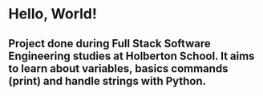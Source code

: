 # Hello, World!

## Project done during Full Stack Software Engineering studies at Holberton School. It aims to learn about variables, basics commands (print) and handle strings with Python.
